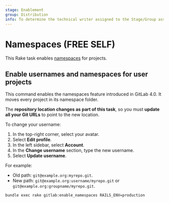 ```yaml
---
stage: Enablement
group: Distribution
info: To determine the technical writer assigned to the Stage/Group associated with this page, see https://about.gitlab.com/handbook/engineering/ux/technical-writing/#assignments
---
```


# Namespaces **(FREE SELF)**

This Rake task enables [namespaces](../user/group/index.md#namespaces) for projects.

## Enable usernames and namespaces for user projects

This command enables the namespaces feature introduced in GitLab 4.0. It moves every project in its namespace folder.

The **repository location changes as part of this task**, so you must **update all your Git URLs** to
point to the new location.

To change your username:

1. In the top-right corner, select your avatar.
1. Select **Edit profile**.
1. In the left sidebar, select **Account**.
1. In the **Change username** section, type the new username.
1. Select **Update username**.

For example:

- Old path: `git@example.org:myrepo.git`.
- New path: `git@example.org:username/myrepo.git` or `git@example.org:groupname/myrepo.git`.

```shell
bundle exec rake gitlab:enable_namespaces RAILS_ENV=production
```
